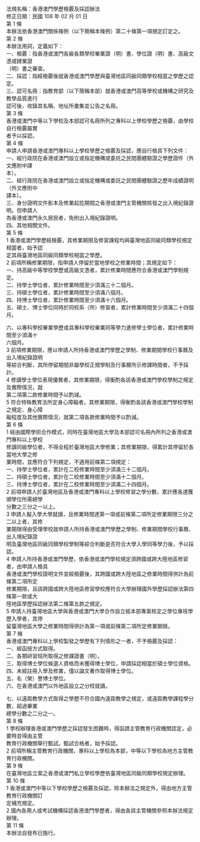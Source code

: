 法規名稱：香港澳門學歷檢覈及採認辦法  
修正日期：民國 108 年 02 月 01 日  
第 1 條  
本辦法依香港澳門關係條例（以下簡稱本條例）第二十條第一項規定訂定之。  
第 2 條  
本辦法用詞，定義如下：  
一、檢覈：指香港或澳門各級各類學校畢業證（明）書、學位證（明）書、高級文憑或肄業證  
（明）書之審查。  
二、採認：指經檢覈後就香港或澳門學歷與臺灣地區同級同類學校相當之學歷之認定。  
三、認可名冊：指教育部（以下簡稱本部）就香港或澳門高等學校或機構之研究及教學品質進行  
認可後，收錄其名稱、地址所彙集並公告之名冊。  
第 3 條  
香港或澳門中等以下學校及本部認可名冊所列之專科以上學校學歷之檢覈，由學校自行檢覈屬實  
者予以採認。  
第 4 條  
申請人申請香港或澳門專科以上學校學歷之檢覈及採認，應自行檢具下列文件：  
一、經行政院在香港或澳門設立或指定機構或委託之民間團體驗證之學歷證件（外文應附中譯  
本）。  
二、經行政院在香港或澳門設立或指定機構或委託之民間團體驗證之歷年成績證明（外文應附中  
譯本）。  
三、身分證明文件影本及修業起訖期間之香港或澳門主管機關核發之出入境紀錄證明。但申請人  
為香港或澳門永久居民者，免附出入境紀錄證明。  
四、其他相關文件。  
第 5 條  
1 香港或澳門學歷經檢覈，其修業期限及修習課程均與臺灣地區同級同類學校規定相當者，始予認  
定其與臺灣地區同級同類學校相當之學歷。  
2 前項所稱修業期限，指申請人停留於當地學校之修業時間；其規定如下：  
一、持高級中等學校學歷或高級文憑者，累計修業時間應符合香港或澳門學制規定。  
二、持學士學位者，累計修業時間至少須滿三十二個月。  
三、持碩士學位者，累計修業時間至少須滿八個月。  
四、持博士學位者，累計修業時間至少須滿十六個月。  
五、碩士、博士學位同時於同校系（所）修習者，累計修業時間至少須滿二十四個月。  


六、以專科學校畢業學歷或具專科學校畢業同等學力進修學士學位者，累計修業時間至少須滿十  
六個月。  
3 前項修業期限，應以申請人所持香港或澳門學歷之學制、修業期間學校行事曆及出入境紀錄證明  
等綜合判斷，其所停留期間非屬學校正規學制及行事曆所示修課時間者，不予採計。  
4 修讀學士學位表現優異者，其修業期限，得衡酌各該香港或澳門學校學制之規定及實際情況，就  
第二項第二款修業時間予以酌減。  
5 符合特殊教育法所定身心障礙者，其修業期限，得衡酌各該香港或澳門學校學制之規定、身心障  
礙程度及其他實際情況，就第二項各款修業時間予以酌減。  
第 6 條  
1 經由國際學術合作模式，同時在臺灣地區大學及本部認可名冊內所列之香港或澳門專科以上學校  
修讀同級學位者，不得全程於臺灣地區大學修業；其修業期限，得累計其停留於各當地大學之修  
業時間，並應符合下列規定，不適用前條第二項規定：  
一、持學士學位者，累計在二校修業時間至少須滿三十二個月。  
二、持碩士學位者，累計在二校修業時間至少須滿十二個月。  
三、持博士學位者，累計在二校修業時間至少須滿二十四個月。  
2 前項申請人於臺灣地區及香港或澳門專科以上學校修習之學分數，累計應各達獲頒學位所需總學  
分數之三分之一以上。  
3 申請人擬入學大學就讀，且修業時間達第一項或前條第二項所定修業期限三分之二以上者，其修  
業期限得由受理學校就申請人所持香港或澳門學歷之學制、修業期間學校行事曆、出入境紀錄證  
明及臺灣地區同級同類學校學制等綜合判斷是否符合大學入學同等學力後，予以採認。  
4 申請人所持香港或澳門學歷，依香港或澳門學校規定須跨國或跨大陸地區修習者，由申請人檢具  
香港或澳門學校證明文件並經檢覈後，其跨國或跨大陸地區之修業時間得併計為前條第二項所定  
修業期限，且該跨國或跨大陸地區修習學校應符合大學辦理國外學歷採認辦法第四條第一款或大  
陸地區學歷採認辦法第二條第五款之規定。  
5 申請人持臺灣地區大學與香港或澳門大學合作設立經本部專案核定之學位專班學歷入學者，其停  
留臺灣地區大學之修業時間得併計為第一項或前條第二項所定修業期限。  
第 7 條  
香港或澳門專科以上學校製發之學歷有下列情形之一者，不予檢覈及採認：  
一、經函授方式取得。  
二、各類研習班所取得之修課證書（明）。  
三、取得博士學位候選人資格而未獲得博士學位，申請採認相當於碩士學位資格。  
四、未經註冊入學及修業，僅以論文著作取得博士學位。  
五、名（榮）譽博士學位。  
六、在香港或澳門以外地區設立之分校就讀。  


七、以遠距教學方式取得之學歷不符合國內遠距教學之規定，或遠距教學課程學分數，超過畢業  
總學分數之二分之一。  
第 8 條  
1 學校辦理香港或澳門學歷之採認發生困難時，得函請主管教育行政機關認定，必要時並得由主管  
教育行政機關舉行甄試。甄試合格者，始予採認。  
2 前項所稱主管教育行政機關，專科以上學校為本部，中等以下學校為地方主管教育行政機關。  
第 9 條  
在臺灣地區立案之香港或澳門私立學校學歷依臺灣地區同級同類學校規定辦理。  
第 10 條  
1 香港或澳門中等以下學校學歷之檢覈及採認，除本辦法之規定外，得由地方主管教育行政機關訂  
定補充規定。  
2 國內各用人或考試機構採認香港澳門學歷者，得由各該主管機關參照本辦法規定辦理。  
第 11 條  
本辦法自發布日施行。  


